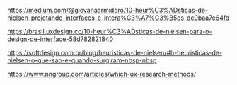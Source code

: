 https://medium.com/@giovanaarmidoro/10-heur%C3%ADsticas-de-nielsen-projetando-interfaces-e-intera%C3%A7%C3%B5es-dc0baa7e64fd

https://brasil.uxdesign.cc/10-heur%C3%ADsticas-de-nielsen-para-o-design-de-interface-58d782821840

https://softdesign.com.br/blog/heuristicas-de-nielsen/#h-heuristicas-de-nielsen-o-que-sao-e-quando-surgiram-nbsp-nbsp

https://www.nngroup.com/articles/which-ux-research-methods/
